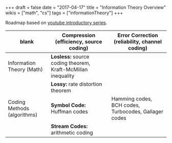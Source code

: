 +++
draft = false
date = "2017-04-17"
title = "Information Theory Overview"
wikis = ["math", "cs"]
tags = ["informationTheory"]
+++

Roadmap based on [youtube introductory series](https://youtu.be/UrefKMSEuAI?list=PLE125425EC837021F).


| blank | **Compression** (efficiency, source coding) | **Error Correction** (reliability, channel coding) |
|-------|---------------------------------------------|----------------------------------------------------|
| Information Theory (Math) | **Losless:** source coding theorem,  Kraft-McMillan inequality | |
|                           | **Lossy:** rate distortion theorem | |
| Coding Methods (algorithms) | **Symbol Code:** Huffman codes | Hamming codes, BCH codes, Turbocodes, Gallager codes |
|                             | **Stream Codes:** arithmetic coding | |

